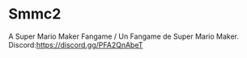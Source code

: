 # Smmc2
A Super Mario Maker Fangame / Un Fangame de Super Mario Maker.
Discord:https://discord.gg/PFA2QnAbeT
